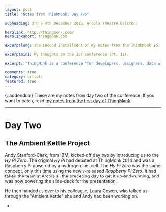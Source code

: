 ```yaml
---
layout: post
title: "Notes from ThinkMonk: Day Two"

subheading: 3rd & 4th December 2015, Arcola Theatre Dalston.

herolink: http://thingmonk.com/
herolinkshort: thingmonk.com

excerptlong: The second installment of my notes from the ThinkMonk IoT conference.

excerptmini: My thoughts on the IoT conference (Pt. II).

excerpt: "ThingMonk is a conference “for developers, designers, data wranglers and decision-makers that want to turn ideas and concepts into industrial scale systems”"

comments: true
category: article
featured: true
---
```


{:.addendum}
These are my notes from day two of the conference. If you want to catch, read [my notes from the first day of ThingMonk](/thingmonk-day-one).

---

# Day Two

## The Ambient Kettle Project

Andy Stanford-Clark, from IBM, kicked-off day two by introducing us to the *Hy Pi Zero*. The original *Hy Pi* had debuted at ThingMonk 2014 and was a Raspberry Pi powered by a hydrogen fuel cell. The *Hy Pi Zero* was the same concept, only this time using the newly-released *Raspberry Pi Zero*. It had taken the team at Arcola all the preceding day to get it up-and-running, and was now powering the slide-deck for the presentation.

He then handed us over to his colleague, Laura Cowen, who talked us through the "Ambient Kettle" she and Andy had been working on.

* 